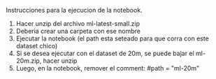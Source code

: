 Instrucciones para la ejecucion de la notebook.

1. Hacer unzip del archivo ml-latest-small.zip
2. Deberia crear una carpeta con ese nombre
3. Ejecutar la notebook (el path esta seteado para que corra con este dataset chico)
4. Si se desea ejecutar con el dataset de 20m, se puede bajar el ml-20m.zip, hacer unzip
5. Luego, en la notebook, remover el comment:  #path = "ml-20m"
